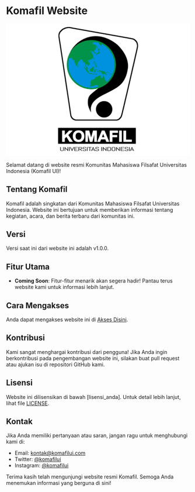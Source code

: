 # Komafil Website

![Komafil Logo](asset/icon.png)

Selamat datang di website resmi Komunitas Mahasiswa Filsafat Universitas Indonesia (Komafil UI)!

## Tentang Komafil

Komafil adalah singkatan dari Komunitas Mahasiswa Filsafat Universitas Indonesia. Website ini bertujuan untuk memberikan informasi tentang kegiatan, acara, dan berita terbaru dari komunitas ini.

## Versi

Versi saat ini dari website ini adalah v1.0.0.

## Fitur Utama

- **Coming Soon**: Fitur-fitur menarik akan segera hadir! Pantau terus website kami untuk informasi lebih lanjut.

## Cara Mengakses

Anda dapat mengakses website ini di [Akses Disini](https://dahanlapuk.github.io/komafil/).

## Kontribusi

Kami sangat menghargai kontribusi dari pengguna! Jika Anda ingin berkontribusi pada pengembangan website ini, silakan buat pull request atau ajukan isu di repositori GitHub kami.

## Lisensi

Website ini dilisensikan di bawah [lisensi_anda]. Untuk detail lebih lanjut, lihat file [LICENSE](LICENSE).

## Kontak

Jika Anda memiliki pertanyaan atau saran, jangan ragu untuk menghubungi kami di:

- Email: [kontak@komafilui.com](mailto:komafilfibui@gmail.com)
- Twitter: [@komafilui](https://twitter.com/komafilui)
- Instagram: [@komafilui](https://instagram.com/komafil.ui)

Terima kasih telah mengunjungi website resmi Komafil. Semoga Anda menemukan informasi yang berguna di sini!
